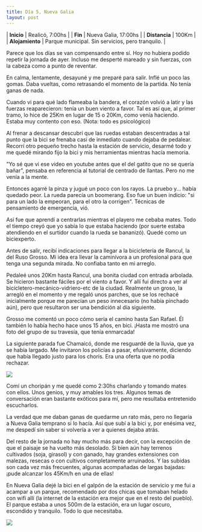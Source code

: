 ```yaml
---
title: Día 5, Nueva Galia
layout: post
---
```


| **Inicio**      | Realicó, 7:00hs |
| **Fin**         | Nueva Galia, 17:00hs |
| **Distancia**   | 100Km |
| **Alojamiento** | Parque municipal. Sin servicios, pero tranquilo. |

Parece que los días se van compensando entre sí. Hoy no hubiera podido repetir la jornada de ayer. Incluso me desperté mareado y sin fuerzas, con la cabeza como a punto de reventar.

En calma, lentamente, desayuné y me preparé para salir. Inflé un poco las gomas. Daba vueltas, como retrasando el momento de la partida. No tenía ganas de nada.

Cuando vi para qué lado flameaba la bandera, el corazón volvió a latir y las fuerzas reaparecieron: tenía un buen viento a favor. Tal es así que, al primer tramo, lo hice de 25Km en lugar de 15 o 20Km, como venía haciendo. Estaba muy contento con eso. (Nota: todo es psicológico)

Al frenar a descansar descubrí que las ruedas estaban descentradas a tal punto que la bici se frenaba casi de inmediato cuando dejaba de pedalear. Recorrí otro pequeño trecho hasta la estación de servicio, desarmé todo y me quedé mirando fijo la bici y mis herramientas mientras hacía memoria.

"Yo sé que vi ese video en youtube antes que el del gatito que no se quería bañar", pensaba en referencia al tutorial de centrado de llantas. Pero no me venía a la mente.

Entonces agarré la pinza y jugué un poco con los rayos. La pruebo y... había quedado peor. La rueda parecía un boomerang. Eso fue un buen indicio: "si para un lado la empeoran, para el otro la corrigen". Técnicas de pensamiento de emergencia, vió.

Así fue que aprendí a centrarlas mientras el playero me cebaba mates. Todo el tiempo creyó que yo sabía lo que estaba haciendo (por suerte estaba atendiendo en el surtidor cuando la rueda se bananizó). Quedé como un biciexperto.

Antes de salir, recibí indicaciones para llegar a la bicicletería de Rancul, la del Ruso Grosso. Mi idea era llevar la caminívora a un profesional para que tenga una segunda mirada. No confiaba tanto en mi arreglo.

Pedaleé unos 20Km hasta Rancul, una bonita ciudad con entrada arbolada. Se hicieron bastante fáciles por el viento a favor. Y allí fui directo a ver al bicicletero-mecánico-vidriero-etc de la ciudad. Realmente un groso, la arregló en el momento y me regaló unos parches, que se los rechacé inicialmente porque me parecían un peso innecesario (no había pinchado aún), pero que resultaron ser una bendición al día siguiente.

Grosso me comentó un poco cómo sería el camino hasta San Rafael. Él también lo había hecho hace unos 15 años, en bici. ¡Hasta me mostró una foto del grupo de su travesía, que tenía enmarcada!

La siguiente parada fue Chamaicó, donde me resguardé de la lluvia, que ya se había largado. Me invitaron los policías a pasar, efusivamente, diciendo que había llegado justo para los choris. Era una oferta que no podía rechazar.

[![](https://cloud.githubusercontent.com/assets/1107605/5810063/de466508-a01e-11e4-8160-35bc12274da6.JPG)](https://cloud.githubusercontent.com/assets/1107605/5810062/de3d4b4e-a01e-11e4-9a8f-36f9e3c6b9cb.JPG)

Comí un choripán y me quedé como 2:30hs charlando y tomando mates con ellos. Unos genios, y muy amables los tres. Algunos temas de conversación eran bastante exóticos para mí, pero me resultaba entretenido escucharlos.

La verdad que me daban ganas de quedarme un rato más, pero no llegaría a Nueva Galia temprano si lo hacía. Así que subí a la bici y, por enésima vez, me despedí sin saber si volvería a ver a quienes dejaba atrás.

Del resto de la jornada no hay mucho más para decir, con la excepción de que el paisaje se ha vuelto más desolado. Si bien aún hay terrenos cultivados (soja, girasol) y con ganado, hay grandes extensiones con malezas, resecas o con cultivos completamente arruinados. Y las subidas son cada vez más frecuentes, algunas acompañadas de largas bajadas: ¡pude alcanzar los 45Km/h en una de ellas!

En Nueva Galia dejé la bici en el galpón de la estación de servicio y me fui a acampar a un parque, recomendado por dos chicas que tomaban helado con wifi allí (la internet de la estación era mejor que en el resto del pueblo). El parque estaba a unos 500m de la estación, era un lugar oscuro, escondido y tranquilo. Todo lo que necesitaba.

[![](https://cloud.githubusercontent.com/assets/1107605/5810066/df513338-a01e-11e4-8749-49d357040690.JPG)](https://cloud.githubusercontent.com/assets/1107605/5810064/dea524c6-a01e-11e4-9ab7-5dd418ca5798.JPG)
